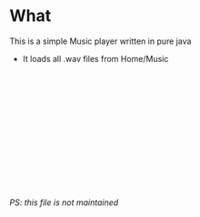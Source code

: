 <h1>What</h1>
This is a simple Music player written in pure java

<ul>
    <li>It loads all .wav files from Home/Music</li>
</ul>

<br>
<br>
<br>
<br>
<br>
<br>
<br>
<br>
<br>
<br>
<br>
<br>
<br>
<i>PS: this file is not maintained</i>